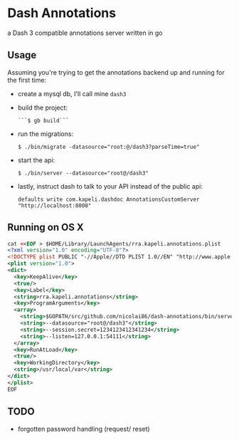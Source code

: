 # Dash Annotations

a Dash 3 compatible annotations server written in go

## Usage

Assuming you're trying to get the annotations backend up and running for the first time:

- create a mysql db, I'll call mine `dash3`

- build the project:

      ```$ gb build```

- run the migrations:

    ```$ ./bin/migrate -datasource="root:@/dash3?parseTime=true"```

- start the api:

    ```$ ./bin/server --datasource="root@/dash3"```

- lastly, instruct dash to talk to your API instead of the public api:

    ```defaults write com.kapeli.dashdoc AnnotationsCustomServer "http://localhost:8000"```

## Running on OS X

``` xml
cat <<EOF > $HOME/Library/LaunchAgents/rra.kapeli.annotations.plist
<?xml version="1.0" encoding="UTF-8"?>
<!DOCTYPE plist PUBLIC "-//Apple//DTD PLIST 1.0//EN" "http://www.apple.com/DTDs/PropertyList-1.0.dtd">
<plist version="1.0">
<dict>
  <key>KeepAlive</key>
  <true/>
  <key>Label</key>
  <string>rra.kapeli.annotations</string>
  <key>ProgramArguments</key>
  <array>
    <string>$GOPATH/src/github.com/nicolai86/dash-annotations/bin/server</string>
    <string>--datasource="root@/dash3"</string>
    <string>--session.secret=1234123412341234</string>
    <string>--listen=127.0.0.1:54111</string>
  </array>
  <key>RunAtLoad</key>
  <true/>
  <key>WorkingDirectory</key>
  <string>/usr/local/var</string>
</dict>
</plist>
EOF
```

## TODO

- forgotten password handling (request/ reset)
